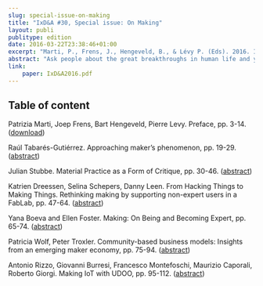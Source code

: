 ```yaml
---
slug: special-issue-on-making
title: "IxD&A #30, Special issue: On Making"
layout: publi
publitype: edition
date: 2016-03-22T23:38:46+01:00
excerpt: "Marti, P., Frens, J., Hengeveld, B., & Lévy P. (Eds). 2016. Interaction Design and Architecture(s), special issue: On Making. ISSN: 1826-9745."
abstract: "Ask people about the great breakthroughs in human life and you will hear answers such as “when man made fire” or “the invention of the wheel” or “electricity”. All moments where humankind gained more control over their world through something “man-made”. Man is a maker. But even though the act of making in itself seems to be a stable, integral part of our being, how we make is far from stable. Moreover, with every new innovation new forms of making have opened up. We base this on the notion that ‘making’ and ‘thinking’ are thoroughly intertwined: our tools for making also shape our thoughts about making; we think through our tools and material."
link:
    paper: IxD&A2016.pdf
---
```


## Table of content
Patrizia Marti, Joep Frens, Bart Hengeveld, Pierre Levy. Preface, pp. 3-14. ([download](http://www.mifav.uniroma2.it/inevent/events/idea2010/doc/30_P.pdf))

Raúl Tabarés-Gutiérrez. Approaching maker’s phenomenon, pp. 19-29. ([abstract](http://www.mifav.uniroma2.it/inevent/events/idea2010/index.php?s=10&a=10&link=ToC_30_P&link=30_1_abstract))

Julian Stubbe. Material Practice as a Form of Critique, pp. 30-46. ([abstract](http://www.mifav.uniroma2.it/inevent/events/idea2010/index.php?s=10&a=10&link=ToC_30_P&link=30_2_abstract))

Katrien Dreessen, Selina Schepers, Danny Leen. From Hacking Things to Making Things. Rethinking making by supporting non-expert users in a FabLab, pp. 47-64. ([abstract](http://www.mifav.uniroma2.it/inevent/events/idea2010/index.php?s=10&a=10&link=ToC_30_P&link=30_3_abstract))

Yana Boeva and Ellen Foster. Making: On Being and Becoming Expert, pp. 65-74. ([abstract](http://www.mifav.uniroma2.it/inevent/events/idea2010/index.php?s=10&a=10&link=ToC_30_P&link=30_4_abstract))

Patricia Wolf, Peter Troxler. Community-based business models: Insights from an emerging maker economy, pp. 75-94. ([abstract](http://www.mifav.uniroma2.it/inevent/events/idea2010/index.php?s=10&a=10&link=ToC_30_P&link=30_5_abstract))

Antonio Rizzo, Giovanni Burresi, Francesco Montefoschi, Maurizio Caporali, Roberto Giorgi. Making IoT with UDOO, pp. 95-112. ([abstract](http://www.mifav.uniroma2.it/inevent/events/idea2010/index.php?s=10&a=10&link=ToC_30_P&link=30_6_abstract))

